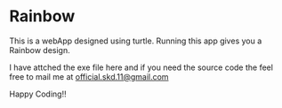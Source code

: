 # Rainbow

This is a webApp designed using turtle.
Running this app gives you a Rainbow design.

I have attched the exe file here and if you need the source code the feel free to mail me at official.skd.11@gmail.com

Happy Coding!!
